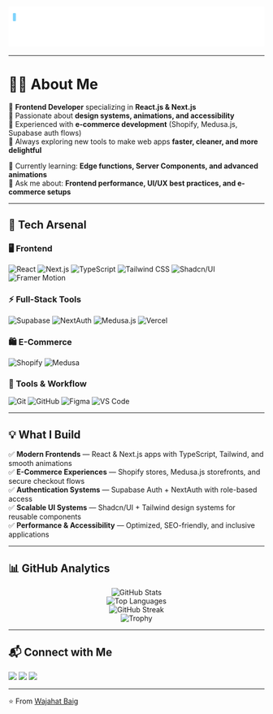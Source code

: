 <p align="center">
  <img src="./typing.svg" alt="Typing banner" />
</p>

---

# 👨‍💻 About Me  

🔹 **Frontend Developer** specializing in **React.js & Next.js**  
🔹 Passionate about **design systems, animations, and accessibility**  
🔹 Experienced with **e-commerce development** (Shopify, Medusa.js, Supabase auth flows)  
🔹 Always exploring new tools to make web apps **faster, cleaner, and more delightful**  

🌱 Currently learning: **Edge functions, Server Components, and advanced animations**  
💬 Ask me about: **Frontend performance, UI/UX best practices, and e-commerce setups**  

---

## 🚀 Tech Arsenal  

### 🖥️ Frontend
![React](https://img.shields.io/badge/-React-61DAFB?logo=react&logoColor=black&style=for-the-badge)
![Next.js](https://img.shields.io/badge/-Next.js-000000?logo=next.js&logoColor=white&style=for-the-badge)
![TypeScript](https://img.shields.io/badge/-TypeScript-3178C6?logo=typescript&logoColor=white&style=for-the-badge)
![Tailwind CSS](https://img.shields.io/badge/-Tailwind_CSS-38B2AC?logo=tailwind-css&logoColor=white&style=for-the-badge)
![Shadcn/UI](https://img.shields.io/badge/-Shadcn%2FUI-000000?style=for-the-badge)
![Framer Motion](https://img.shields.io/badge/-Framer_Motion-0055FF?logo=framer&logoColor=white&style=for-the-badge)

### ⚡ Full-Stack Tools
![Supabase](https://img.shields.io/badge/-Supabase-3ECF8E?logo=supabase&logoColor=white&style=for-the-badge)
![NextAuth](https://img.shields.io/badge/-NextAuth-000000?style=for-the-badge)
![Medusa.js](https://img.shields.io/badge/-Medusa.js-1A202C?style=for-the-badge)
![Vercel](https://img.shields.io/badge/-Vercel-000000?logo=vercel&logoColor=white&style=for-the-badge)

### 🛍️ E-Commerce
![Shopify](https://img.shields.io/badge/-Shopify-96BF48?logo=shopify&logoColor=white&style=for-the-badge)
![Medusa](https://img.shields.io/badge/-Medusa.js-00A6FB?style=for-the-badge)

### 🔧 Tools & Workflow
![Git](https://img.shields.io/badge/-Git-F05032?logo=git&logoColor=white&style=for-the-badge)
![GitHub](https://img.shields.io/badge/-GitHub-181717?logo=github&logoColor=white&style=for-the-badge)
![Figma](https://img.shields.io/badge/-Figma-F24E1E?logo=figma&logoColor=white&style=for-the-badge)
![VS Code](https://img.shields.io/badge/-VS_Code-0078d7?logo=visual-studio-code&logoColor=white&style=for-the-badge)

---

## 💡 What I Build  

✅ **Modern Frontends** — React & Next.js apps with TypeScript, Tailwind, and smooth animations  
✅ **E-Commerce Experiences** — Shopify stores, Medusa.js storefronts, and secure checkout flows  
✅ **Authentication Systems** — Supabase Auth + NextAuth with role-based access  
✅ **Scalable UI Systems** — Shadcn/UI + Tailwind design systems for reusable components  
✅ **Performance & Accessibility** — Optimized, SEO-friendly, and inclusive applications  

---

## 📊 GitHub Analytics  

<div align="center">
  
![GitHub Stats](https://github-readme-stats.vercel.app/api?username=waji200&show_icons=true&theme=radical&hide_border=true)  
![Top Languages](https://github-readme-stats.vercel.app/api/top-langs/?username=waji200&layout=compact&theme=radical&hide_border=true)  
![GitHub Streak](https://github-readme-streak-stats.herokuapp.com/?user=waji200&theme=radical&hide_border=true)  
![Trophy](https://github-profile-trophy.vercel.app/?username=waji200&theme=radical&no-frame=true&row=1&column=6)

</div>

---

## 📬 Connect with Me  

<p align="left">
  <a href="https://linkedin.com/in/YOUR_LINK" target="_blank"><img src="https://img.shields.io/badge/-LinkedIn-0A66C2?logo=linkedin&logoColor=white&style=for-the-badge" /></a>
  <a href="https://YOUR_PORTFOLIO.com" target="_blank"><img src="https://img.shields.io/badge/-Portfolio-000000?logo=vercel&logoColor=white&style=for-the-badge" /></a>
  <a href="mailto:YOUR_EMAIL"><img src="https://img.shields.io/badge/-Email-D14836?logo=gmail&logoColor=white&style=for-the-badge" /></a>
</p>

---

⭐️ From [Wajahat Baig](https://github.com/YOUR_USERNAME)
